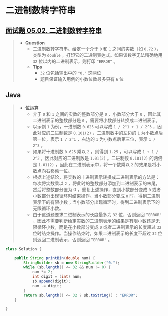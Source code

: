 # 二进制数转字符串

## [面试题 05.02. 二进制数转字符串](https://leetcode.cn/problems/binary-number-to-string-lcci/)

> - **Question**
>   - 二进制数转字符串。给定一个介于 `0` 和 `1` 之间的实数（如 `0.72` ），类型为 `double` ，打印它的二进制表达式。如果该数字无法精确地用 `32` 位以内的二进制表示，则打印 `“ERROR”` 。
>   - **Tips**
>     - `32` 位包括输出中的 `"0."` 这两位
>     - 题目保证输入用例的小数位数最多只有 `6` 位

## Java

> - **位运算**
>   - 介于 `0` 和 `1` 之间的实数的整数部分是 `0` ，小数部分大于 `0` ，因此其二进制表示的整数部分是 `0` ，需要将小数部分转换成二进制表示。
>   - 以示例 `1` 为例，十进制数 `0.625` 可以写成 `1 / 2^1 + 1 / 2^3` ，因此对应的二进制数是 `0.101(2)` ，二进制数中的左边的 `1` 为小数点后第一位，表示 `1 / 2^1` ，右边的 `1` 为小数点后第三位，表示 `1 / 2^3` 。
>   - 如果将十进制数 `0.625` 乘以 `2` ，则得到 `1.25` ，可以写成 `1 + 1 / 2^2` ，因此对应的二进制数是 `1.01(2)` 。二进制数 `0.101(2)` 的两倍是 `1.01(2)` ，因此在二进制表示中，将一个数乘以 `2` 的效果是将小数点向右移动一位。
>   - 根据上述结论，将实数的十进制表示转换成二进制表示的方法是：每次将实数乘以 `2` ，将此时的整数部分添加到二进制表示的末尾，然后将整数部分置为 0 ，重复上述操作，直到小数部分变成 `0` 或者小数部分出现循环时结束操作。当小数部分变成 `0` 时，得到二进制表示下的有限小数；当小数部分出现循环时，得到二进制表示下的无限循环小数。
>   - 由于这道题要求二进制表示的长度最多为 `32` 位，否则返回 `“ERROR"` ，因此不需要判断给定实数的二进制表示的结果是有限小数还是无限循环小数，而是在小数部分变成 `0` 或者二进制表示的长度超过 `32` 位时结束操作。当操作结束时，如果二进制表示的长度不超过 `32` 位则返回二进制表示，否则返回 `“ERROR"` 。

```java
class Solution {

    public String printBin(double num) {
        StringBuilder sb = new StringBuilder("0.");
        while (sb.length() <= 32 && num != 0) {
            num *= 2;
            int digit = (int) num;
            sb.append(digit);
            num -= digit;
        }
        return sb.length() <= 32 ? sb.toString() : "ERROR";
    }

}
```
